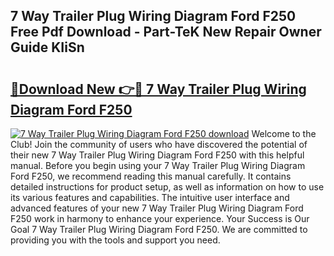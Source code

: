 ## 7 Way Trailer Plug Wiring Diagram Ford F250 Free Pdf Download - Part-TeK New Repair Owner Guide KIiSn

# <h2><a href="http://dfm4b1h.blite.top/?on=7+Way+Trailer+Plug+Wiring+Diagram+Ford+F250">🔗Download New 👉🔴 7 Way Trailer Plug Wiring Diagram Ford F250</a></h2>

[![7 Way Trailer Plug Wiring Diagram Ford F250 download](https://i.imgur.com/lujVjoI.png)](http://dfm4b1h.blite.top/?on=7+Way+Trailer+Plug+Wiring+Diagram+Ford+F250)
Welcome to the Club! Join the community of users who have discovered the potential of their new 7 Way Trailer Plug Wiring Diagram Ford F250 with this helpful manual. Before you begin using your 7 Way Trailer Plug Wiring Diagram Ford F250, we recommend reading this manual carefully. It contains detailed instructions for product setup, as well as information on how to use its various features and capabilities. The intuitive user interface and advanced features of your new 7 Way Trailer Plug Wiring Diagram Ford F250 work in harmony to enhance your experience. Your Success is Our Goal 7 Way Trailer Plug Wiring Diagram Ford F250. We are committed to providing you with the tools and support you need.
